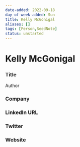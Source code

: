 ```yaml
---
date-added: 2022-09-18
day-of-week-added: Sun
title: Kelly McGonigal
aliases: []
tags: [Person,SeedNote]
status: unstarted
---
```


# Kelly McGonigal

### Title
Author

### Company


### LinkedIn URL


### Twitter


### Website






